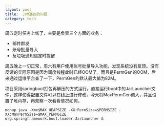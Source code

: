 ```yaml
---
layout: post
title:  JVM遇到的问题
category: tech
---
```


周五定时任务上线了，主要是负责三个方面的业务：

* 邮件群发
* 账号批量导入
* 反垃圾通知信定时提醒

周五晚上一切正常，周六有用户使用账号批量导入功能，发现系统没有反馈。没有反馈的实际原因是因为调度线程此时已经OOM了。而且是PermGen的OOM，后来通过运维平台查了一下，PermGen的默认最大值为82M。

项目采用springboot打包再解压的方式运行，直接运行boot中的JarLauncher文件，这样使得配置文件可以在线上进行修改，今天将MaxPermGen调大，并且设置了堆内存，再观察一次看看情况如何。

```
nohup java -Xmx$MAX_HEAPSIZE -XX:PermSize=$PERMSIZE -XX:MaxPermSize=$MAX_PERMSIZE org.springframework.boot.loader.JarLauncher &
```
